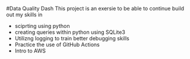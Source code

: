 #Data Quality Dash 
This project is an exersie to be able to continue build out my skills in 
- sciprting using python
- creating queries within python using SQLite3
- Utilizng logging to train better debugging skills
- Practice the use of GitHub Actions
- Intro to AWS
